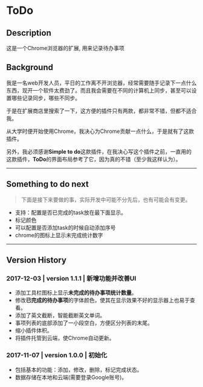 # ToDo

## Description

这是一个Chrome浏览器的扩展, 用来记录待办事项

## Background

我是一名web开发人员，平日的工作离不开浏览器，经常需要随手记录下一点什么东西，现开一个软件太费劲了。而且我会需要在不同的计算机上同步，甚至可以设置哪些记录同步，哪些不同步。

于是在扩展商店里搜索了一下，这方便的插件只有两款，都非常不错，但都不适合我。

从大学时便开始使用Chrome，我决心为Chrome贡献一点什么，于是就有了这款插件。

另外，我必须感谢**Simple to do**这款插件，在我决心写这个插件之前，一直用的这款插件，**ToDo**的界面布局参考了它，因为真的不错（至少我这样认为）。

---

## Something to do next

> 下面是接下来要做的事，实际开发中可能不分先后，也有可能会有变更。

- 支持：配置是否已完成的task放在最下面显示。
- 标记颜色
- 可以配置是否添加task的时候自动添加序号
- chrome的图标上显示未完成统计数字

---

## Version History

### 2017-12-03 | version 1.1.1 | 新增功能并改善UI

- 添加工具栏图标上显示**未完成的待办事项统计数量**。
- 修改**已完成的待办事项**的字体颜色，使其在显示效果不好的显示器上也易于查看。
- 添加了英文截断，智能截断英文单词。
- 事项列表的底部添加了一小段空白，方便区分列表的末尾。
- 缩小插件体积。
- 将插件托管到云端，使Chrome自动更新。

### 2017-11-07 | version 1.0.0 | 初始化

- 包括基本的功能：添加，修改，删除，标记完成状态。
- 数据存储在本地和云端(需要登录Google账号)。